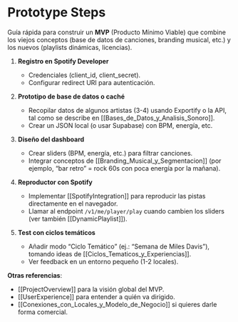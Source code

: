 # Prototype Steps

Guía rápida para construir un **MVP** (Producto Mínimo Viable) que combine los viejos conceptos (base de datos de canciones, branding musical, etc.) y los nuevos (playlists dinámicas, licencias).

1. **Registro en Spotify Developer**  
   - Credenciales (client_id, client_secret).  
   - Configurar redirect URI para autenticación.

2. **Prototipo de base de datos o caché**  
   - Recopilar datos de algunos artistas (3-4) usando Exportify o la API, tal como se describe en [[Bases_de_Datos_y_Analisis_Sonoro]].  
   - Crear un JSON local (o usar Supabase) con BPM, energía, etc.

3. **Diseño del dashboard**  
   - Crear sliders (BPM, energía, etc.) para filtrar canciones.  
   - Integrar conceptos de [[Branding_Musical_y_Segmentacion]] (por ejemplo, “bar retro” = rock 60s con poca energía por la mañana).

4. **Reproductor con Spotify**  
   - Implementar [[SpotifyIntegration]] para reproducir las pistas directamente en el navegador.  
   - Llamar al endpoint `/v1/me/player/play` cuando cambien los sliders (ver también [[DynamicPlaylist]]).

5. **Test con ciclos temáticos**  
   - Añadir modo “Ciclo Temático” (ej.: “Semana de Miles Davis”), tomando ideas de [[Ciclos_Tematicos_y_Experiencias]].  
   - Ver feedback en un entorno pequeño (1-2 locales).

**Otras referencias**:
- [[ProjectOverview]] para la visión global del MVP.
- [[UserExperience]] para entender a quién va dirigido.
- [[Conexiones_con_Locales_y_Modelo_de_Negocio]] si quieres darle forma comercial.